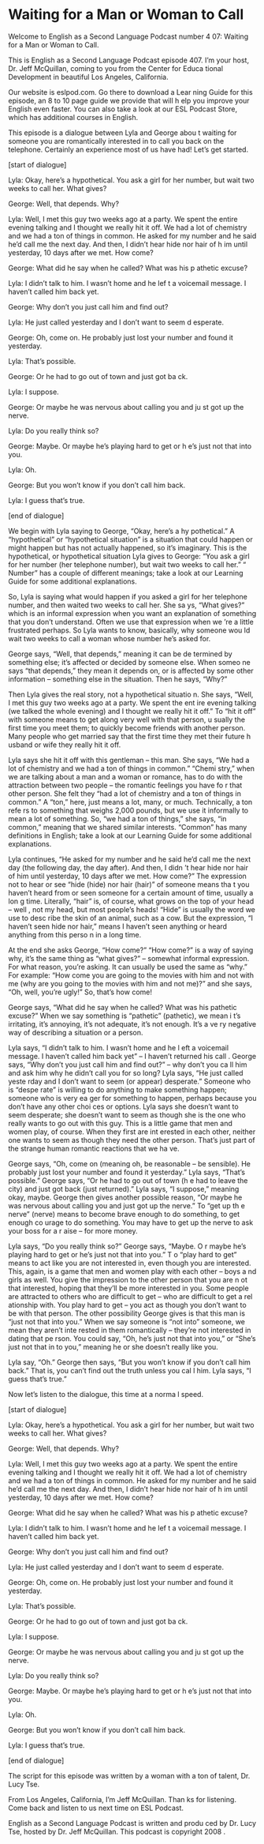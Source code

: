 # Waiting for a Man or Woman to Call

Welcome to English as a Second Language Podcast number 4 07: Waiting for a Man or Woman to Call. 

This is English as a Second Language Podcast episode 407.  I’m your host, Dr. Jeff McQuillan, coming to you from the Center for Educa tional Development in beautiful Los Angeles, California. 

Our website is eslpod.com.  Go there to download a Lear ning Guide for this episode, an 8 to 10 page guide we provide that will h elp you improve your English even faster.  You can also take a look at our ESL  Podcast Store, which has additional courses in English. 

This episode is a dialogue between Lyla and George abou t waiting for someone you are romantically interested in to call you back on the telephone.  Certainly an experience most of us have had!  Let’s get started. 

[start of dialogue] 

Lyla:  Okay, here’s a hypothetical.  You ask a girl for her  number, but wait two weeks to call her.  What gives? 

George:  Well, that depends.  Why?   

Lyla:  Well, I met this guy two weeks ago at a party.  We  spent the entire evening talking and I thought we really hit it off.  We had a  lot of chemistry and we had a ton of things in common.  He asked for my number and he said he’d call me the next day.  And then, I didn’t hear hide nor hair of h im until yesterday, 10 days after we met.  How come? 

George:  What did he say when he called?  What was his p athetic excuse? 

Lyla:  I didn’t talk to him.  I wasn’t home and he lef t a voicemail message.  I haven’t called him back yet. 

George:  Why don’t you just call him and find out? 

Lyla:  He just called yesterday and I don’t want to seem d esperate. 

George:  Oh, come on.  He probably just lost your number  and found it yesterday.    

 Lyla:  That’s possible. 

George:  Or he had to go out of town and just got ba ck. 

Lyla:  I suppose. 

George:  Or maybe he was nervous about calling you and ju st got up the nerve. 

Lyla:  Do you really think so? 

George:  Maybe.  Or maybe he’s playing hard to get or h e’s just not that into you. 

Lyla:  Oh.   

George:  But you won’t know if you don’t call him back. 

Lyla:  I guess that’s true. 

[end of dialogue] 

We begin with Lyla saying to George, “Okay, here’s a hy pothetical.”  A “hypothetical” or “hypothetical situation” is a situation that could happen or might happen but has not actually happened, so it’s imaginary.   This is the hypothetical, or hypothetical situation Lyla gives to George: “You ask a  girl for her number (her telephone number), but wait two weeks to call her.”  “ Number” has a couple of different meanings; take a look at our Learning Guide for some additional explanations. 

So, Lyla is saying what would happen if you asked a girl for her telephone number, and then waited two weeks to call her.  She sa ys, “What gives?” which is an informal expression when you want an explanation of  something that you don’t understand.  Often we use that expression when we ’re a little frustrated perhaps.  So Lyla wants to know, basically, why someone wou ld wait two weeks to call a woman whose number he’s asked for. 

George says, “Well, that depends,” meaning it can be de termined by something else; it’s affected or decided by someone else.  When someo ne says “that depends,” they mean it depends on, or is affected by some other information – something else in the situation.  Then he says, “Why?” 

 Then Lyla gives the real story, not a hypothetical situatio n.  She says, “Well, I met this guy two weeks ago at a party.  We spent the ent ire evening talking (we talked the whole evening) and I thought we really hit it off.”  To “hit it off” with someone means to get along very well with that person, u sually the first time you meet them; to quickly become friends with another person.   Many people who get married say that the first time they met their future h usband or wife they really hit it off.   

Lyla says she hit it off with this gentleman – this man.  She says, “We had a lot of chemistry and we had a ton of things in common.”  “Chemi stry,” when we are talking about a man and a woman or romance, has to do with the attraction between two people – the romantic feelings you have fo r that other person.  She felt they “had a lot of chemistry and a ton of things in  common.”  A “ton,” here, just means a lot, many, or much.  Technically, a ton refe rs to something that weighs 2,000 pounds, but we use it informally to mean a lot of something.  So, “we had a ton of things,” she says, “in common,” meaning  that we shared similar interests.  “Common” has many definitions in English; take  a look at our Learning Guide for some additional explanations. 

Lyla continues, “He asked for my number and he said he’d call me the next day (the following day, the day after).  And then, I didn ’t hear hide nor hair of him until yesterday, 10 days after we met.  How come?”  The expression  not to hear or see “hide (hide) nor hair (hair)” of someone means tha t you haven’t heard from or seen someone for a certain amount of time, usually a lon g time.  Literally, “hair” is, of course, what grows on the top of your head – well , not my head, but most people’s heads!  “Hide” is usually the word we use to desc ribe the skin of an animal, such as a cow.  But the expression, “I haven’t seen  hide nor hair,” means I haven’t seen anything or heard anything from this perso n in a long time.   

At the end she asks George, “How come?”  “How come?” is a way of saying why, it’s the same thing as “what gives?” – somewhat informal expression.  For what reason, you’re asking.  It can usually be used the same as “why.”  For example: “How come you are going to the movies with him and not with me (why are you going to the movies with him and not me)?” and she says,  “Oh, well, you’re ugly!” So, that’s how come! 

George says, “What did he say when he called?  What was his pathetic excuse?” When we say something is “pathetic” (pathetic), we mean i t’s irritating, it’s annoying, it’s not adequate, it’s not enough.  It’s a ve ry negative way of describing a situation or a person. 

 Lyla says, “I didn’t talk to him.  I wasn’t home and he l eft a voicemail message.  I haven’t called him back yet” – I haven’t returned his call .  George says, “Why don’t you just call him and find out?” – why don’t you ca ll him and ask him why he didn’t call you for so long?  Lyla says, “He just called yeste rday and I don’t want to seem (or appear) desperate.”  Someone who is “despe rate” is willing to do anything to make something happen; someone who is very ea ger for something to happen, perhaps because you don’t have any other choi ces or options.  Lyla says she doesn’t want to seem desperate; she doesn’t want to seem as though she is the one who really wants to go out with this guy.  This is a little game that men and women play, of course.  When they first are int erested in each other, neither one wants to seem as though they need the other  person.  That’s just part of the strange human romantic reactions that we ha ve. 

George says, “Oh, come on (meaning oh, be reasonable – be sensible).  He probably just lost your number and found it yesterday.”  Lyla says, “That’s possible.”  George says, “Or he had to go out of town (h e had to leave the city) and just got back (just returned).”  Lyla says, “I suppose,” meaning okay, maybe. George then gives another possible reason, “Or maybe he was nervous about calling you and just got up the nerve.”  To “get up th e nerve” (nerve) means to become brave enough to do something, to get enough co urage to do something. You may have to get up the nerve to ask your boss for a r aise – for more money. 

Lyla says, “Do you really think so?”  George says, “Maybe.  O r maybe he’s playing hard to get or he’s just not that into you.”  T o “play hard to get” means to act like you are not interested in, even though you are interested.  This, again, is a game that men and women play with each other – boys a nd girls as well.  You give the impression to the other person that you are n ot that interested, hoping that they’ll be more interested in you.  Some people are attracted to others who are difficult to get – who are difficult to get a rel ationship with.  You play hard to get – you act as though you don’t want to be with that  person.  The other possibility George gives is that this man is “just not that  into you.”  When we say someone is “not into” someone, we mean they aren’t inte rested in them romantically – they’re not interested in dating that pe rson.  You could say, “Oh, he’s just not that into you,” or “She’s just not that in to you,” meaning he or she doesn’t really like you. 

Lyla say, “Oh.”  George then says, “But you won’t know if you don’t call him back.”  That is, you can’t find out the truth unless you cal l him.  Lyla says, “I guess that’s true.” 

Now let’s listen to the dialogue, this time at a norma l speed. 

 [start of dialogue] 

Lyla:  Okay, here’s a hypothetical.  You ask a girl for her  number, but wait two weeks to call her.  What gives? 

George:  Well, that depends.  Why?   

Lyla:  Well, I met this guy two weeks ago at a party.  We  spent the entire evening talking and I thought we really hit it off.  We had a  lot of chemistry and we had a ton of things in common.  He asked for my number and he said he’d call me the next day.  And then, I didn’t hear hide nor hair of h im until yesterday, 10 days after we met.  How come? 

George:  What did he say when he called?  What was his p athetic excuse? 

Lyla:  I didn’t talk to him.  I wasn’t home and he lef t a voicemail message.  I haven’t called him back yet. 

George:  Why don’t you just call him and find out? 

Lyla:  He just called yesterday and I don’t want to seem d esperate. 

George:  Oh, come on.  He probably just lost your number  and found it yesterday.   

Lyla:  That’s possible. 

George:  Or he had to go out of town and just got ba ck. 

Lyla:  I suppose. 

George:  Or maybe he was nervous about calling you and ju st got up the nerve. 

Lyla:  Do you really think so? 

George:  Maybe.  Or maybe he’s playing hard to get or h e’s just not that into you. 

Lyla:  Oh.   

George:  But you won’t know if you don’t call him back. 

Lyla:  I guess that’s true.  

 [end of dialogue] 

The script for this episode was written by a woman with a  ton of talent, Dr. Lucy Tse.   

From Los Angeles, California, I’m Jeff McQuillan.  Than ks for listening.  Come back and listen to us next time on ESL Podcast. 

English as a Second Language Podcast is written and produ ced by Dr. Lucy Tse, hosted by Dr. Jeff McQuillan.  This podcast is copyright 2008 .

